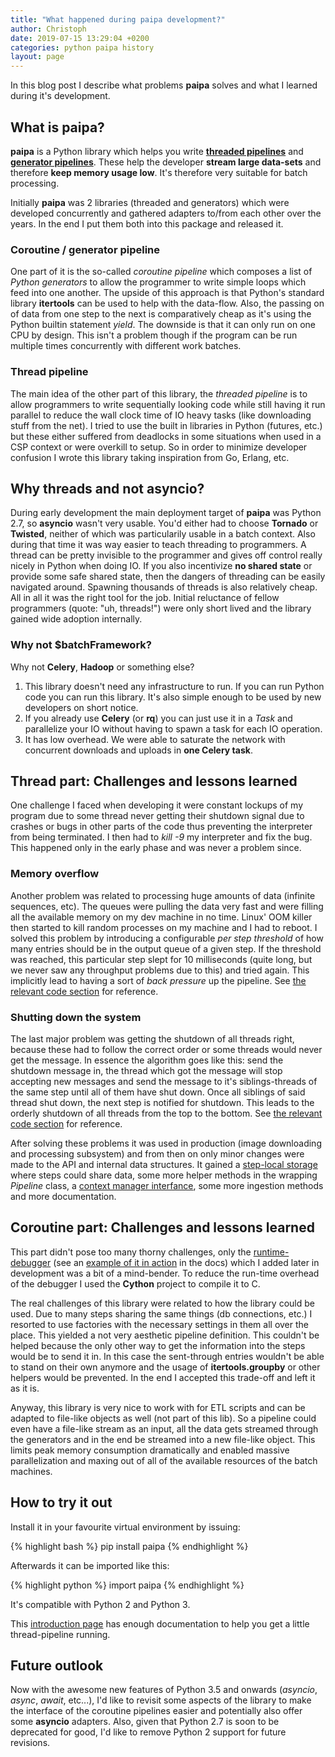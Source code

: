 ```yaml
---
title: "What happened during paipa development?"
author: Christoph
date: 2019-07-15 13:29:04 +0200
categories: python paipa history
layout: page
---
```

In this blog post I describe what problems **paipa** solves and what I learned during it's development.

## What is paipa?

**paipa** is a Python library which helps you write **[threaded pipelines](https://github.com/smokey42/python-paipa/blob/master/doc/introduction.rst#how-it-works-in-a-nutshell)** and **[generator pipelines](https://github.com/smokey42/python-paipa/blob/master/doc/coroutine.rst#what-is-it)**. These help the developer **stream large data-sets** and therefore **keep memory usage low**. It's therefore very suitable for batch processing.

Initially **paipa** was 2 libraries (threaded and generators) which were developed concurrently and gathered adapters to/from each other over the years. In the end I put them both into this package and released it.

### Coroutine / generator pipeline

One part of it is the so-called *coroutine pipeline* which composes a list of *Python generators* to allow the programmer to write simple loops which feed into one another. The upside of this approach is that Python's standard library **itertools** can be used to help with the data-flow. Also, the passing on of data from one step to the next is comparatively cheap as it's using the Python builtin statement *yield*. The downside is that it can only run on one CPU by design. This isn't a problem though if the program can be run multiple times concurrently with different work batches.

### Thread pipeline

The main idea of the other part of this library, the *threaded pipeline* is to allow programmers to write sequentially looking code while still having it run parallel to reduce the wall clock time of IO heavy tasks (like downloading stuff from the net). I tried to use the built in libraries in Python (futures, etc.) but these either suffered from deadlocks in some situations when used in a CSP context or were overkill to setup. So in order to minimize developer confusion I wrote this library taking inspiration from Go, Erlang, etc.

## Why threads and not asyncio?

During early development the main deployment target of **paipa** was Python 2.7, so **asyncio** wasn't very usable. You'd either had to choose **Tornado** or **Twisted**, neither of which was particularily usable in a batch context. Also during that time it was way easier to teach threading to programmers. A thread can be pretty invisible to the programmer and gives off control really nicely in Python when doing IO. If you also incentivize **no shared state** or provide some safe shared state, then the dangers of threading can be easily navigated around. Spawning thousands of threads is also relatively cheap. All in all it was the right tool for the job. Initial reluctance of fellow programmers (quote: "uh, threads!") were only short lived and the library gained wide adoption internally.

### Why not $batchFramework?

Why not **Celery**, **Hadoop** or something else?

 1. This library doesn't need any infrastructure to run. If you can run Python code you can run this library. It's also simple enough to be used by new developers on short notice.
 2. If you already use **Celery** (or **rq**) you can just use it in a *Task* and parallelize your IO without having to spawn a task for each IO operation.
 3. It has low overhead. We were able to saturate the network with concurrent downloads and uploads in **one Celery task**.

## Thread part: Challenges and lessons learned

One challenge I faced when developing it were constant lockups of my program due to some thread never getting their shutdown signal due to crashes or bugs in other parts of the code thus preventing the interpreter from being terminated. I then had to *kill -9* my interpreter and fix the bug. This happened only in the early phase and was never a problem since.

### Memory overflow

Another problem was related to processing huge amounts of data (infinite sequences, etc). The queues were pulling the data very fast and were filling all the available memory on my dev machine in no time. Linux' OOM killer then started to kill random processes on my machine and I had to reboot. I solved this problem by introducing a configurable *per step threshold* of how many entries should be in the output queue of a given step. If the threshold was reached, this particular step slept for 10 milliseconds (quite long, but we never saw any throughput problems due to this) and tried again. This implicitly lead to having a sort of *back pressure* up the pipeline. See [the relevant code section](https://github.com/smokey42/python-paipa/blob/master/paipa/threaded/steps.py#L203) for reference.

### Shutting down the system

The last major problem was getting the shutdown of all threads right, because these had to follow the correct order or some threads would never get the message. In essence the algorithm goes like this: send the shutdown message in, the thread which got the message will stop accepting new messages and send the message to it's siblings-threads of the same step until all of them have shut down. Once all siblings of said thread shut down, the next step is notified for shutdown. This leads to the orderly shutdown of all threads from the top to the bottom. See [the relevant code section](https://github.com/smokey42/python-paipa/blob/master/paipa/threaded/steps.py#L178) for reference.

After solving these problems it was used in production (image downloading and processing subsystem) and from then on only minor changes were made to the API and internal data structures. It gained a [step-local storage](https://github.com/smokey42/python-paipa/blob/master/paipa/threaded/pipeline.py#L289) where steps could share data, some more helper methods in the wrapping *Pipeline* class, a [context manager interfance](https://github.com/stylight/python-paipa/blob/master/doc/ingestion.rst#streaming-and-running-the-pipeline-in-the-background), some more ingestion methods and more documentation.

## Coroutine part: Challenges and lessons learned

This part didn't pose too many thorny challenges, only the [runtime-debugger](https://github.com/smokey42/python-paipa/blob/master/paipa/debugger.py#L90) (see an [example of it in action](https://github.com/stylight/python-paipa/blob/master/doc/coroutine.rst#debugging-pipelines) in the docs) which I added later in development was a bit of a mind-bender. To reduce the run-time overhead of the debugger I used the **Cython** project to compile it to C.

The real challenges of this library were related to how the library could be used. Due to many steps sharing the same things (db connections, etc.) I resorted to use factories with the necessary settings in them all over the place. This yielded a not very aesthetic pipeline definition. This couldn't be helped because the only other way to get the information into the steps would be to send it in. In this case the sent-through entries wouldn't be able to stand on their own anymore and the usage of **itertools.groupby** or other helpers would be prevented. In the end I accepted this trade-off and left it as it is.

Anyway, this library is very nice to work with for ETL scripts and can be adapted to file-like objects as well (not part of this lib). So a pipeline could even have a file-like stream as an input, all the data gets streamed through the generators and in the end be streamed into a new file-like object. This limits peak memory consumption dramatically and enabled massive parallelization and maxing out of all of the available resources of the batch machines.

## How to try it out

Install it in your favourite virtual environment by issuing:

{% highlight bash %}
pip install paipa
{% endhighlight %}

Afterwards it can be imported like this:

{% highlight python %}
import paipa
{% endhighlight %}

It's compatible with Python 2 and Python 3.

This [introduction page](https://github.com/smokey42/python-paipa/blob/master/doc/introduction.rst#how-it-works-in-a-nutshell) has enough documentation to help you get a little thread-pipeline running. 
## Future outlook

Now with the awesome new features of Python 3.5 and onwards (*asyncio*, *async*, *await*, etc...), I'd like to revisit some aspects of the library to make the interface of the coroutine pipelines easier and potentially also offer some **asyncio** adapters. Also, given that Python 2.7 is soon to be deprecated for good, I'd like to remove Python 2 support for future revisions.
